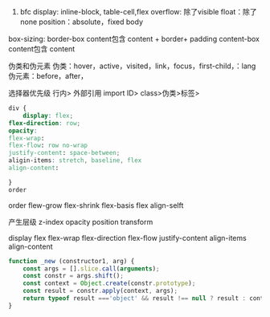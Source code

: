1. bfc
display: inline-block, table-cell,flex
overflow: 除了visible
float：除了none
position：absolute，fixed
body

box-sizing:
border-box content包含 content + border+ padding
content-box content包含 content

伪类和伪元素
伪类：hover，active，visited，link，focus，first-child，：lang
伪元素：before，after，

选择器优先级
行内> 外部引用
import
ID> class>伪类>标签>
```css
div {
    display: flex;
flex-direction: row;
opacity:
flex-wrap: 
flex-flow: row no-wrap
justify-content: space-between;
aligin-items: stretch, baseline, flex
align-content:

}
order

```
order
flew-grow
flex-shrink
flex-basis
flex
align-selft

产生层级
z-index
opacity
position
transform



display flex
flex-wrap
flex-direction
flex-flow
justify-content
align-items
align-content



```js
function _new (constructor1, arg) {
    const args = [].slice.call(arguments);
    const constr = args.shift();
    const context = Object.create(constr.prototype);
    const result = constr.apply(context, args);
    return typeof result ==='object' && result !== null ? result : context;
}
```